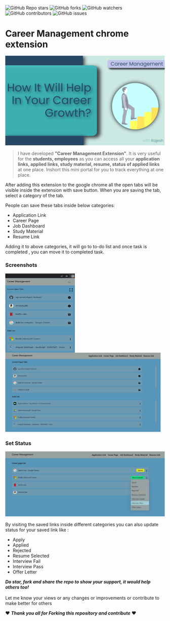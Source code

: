 ![GitHub Repo stars](https://img.shields.io/github/stars/raj-rathod/job-applying-extension?style=social)
![GitHub forks](https://img.shields.io/github/forks/raj-rathod/job-applying-extension?style=social)
![GitHub watchers](https://img.shields.io/github/watchers/raj-rathod/job-applying-extension?style=social)
![GitHub contributors](https://img.shields.io/github/contributors/raj-rathod/job-applying-extension)
![GitHub issues](https://img.shields.io/github/issues-raw/raj-rathod/job-applying-extension)

# Career Management chrome extension

<p align="center">
<img src="./images/extension-cover.png" >
</p>
 
> I have developed **"Career Management Extension"**. It is very useful for the **students, employees** as you can access all your **application links, applied links, study material, resume, status of applied links** at one place. Inshort this mini portal for you to track everything at one place.


After adding this extension to the google chrome  all the open tabs will be visible inside the extension with save button. When you are saving the tab,  select a category of the tab.

People can save these tabs inside below categories:
* Application Link
* Career Page
* Job Dashboard
* Study Material
* Resume Link

Adding it to above categories, it will go to to-do list and once task is completed , you can move it to completed task.

<!-- ### [Check Release](https://raj-rathod.github.io/tic-toc-game/) -->

### Screenshots
<img align="left" src="./images/popup.png" width="220em" height="250em"> 
<img  src="./images/option.png" height="250em"> 


### Set Status
<img src="./images/option-status-set.png"> 


By visiting the saved links inside different categories you can also update status for your saved link like : 

* Apply
* Applied
* Rejected
* Resume Selected
* Interview Fail
* Interview Pass
* Offer Letter

***Do star, fork and share the repo to show your support, it would help others too!***   <br>
 <br>
 Let me know your views or any changes or improvements or contribute to make better for others 
 
 :heart: ***Thank you all for Forking this repository and contribute***  :heart:
